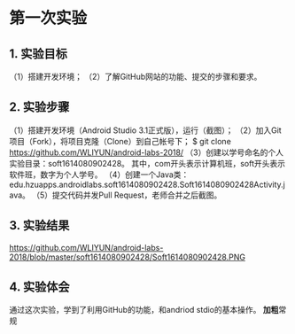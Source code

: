 # 第一次实验 

## 1. 实验目标
（1）搭建开发环境；
（2）了解GitHub网站的功能、提交的步骤和要求。
## 2. 实验步骤
（1）搭建开发环境（Android Studio 3.1正式版），运行（截图）；
（2）加入Git项目（Fork），将项目克隆（Clone）到自己帐号下；
$ git clone https://github.com/WLIYUN/android-labs-2018/
（3）创建以学号命名的个人实验目录：soft1614080902428。
其中，com开头表示计算机班，soft开头表示软件班，数字为个人学号。
（4）创建一个Java类：edu.hzuapps.androidlabs.soft1614080902428.Soft1614080902428Activity.java。
（5）提交代码并发Pull Request，老师合并之后截图。
## 3. 实验结果
https://github.com/WLIYUN/android-labs-2018/blob/master/soft1614080902428/Soft1614080902428.PNG
## 4. 实验体会
通过这次实验，学到了利用GitHub的功能，和andriod stdio的基本操作。
**加粗**常规
